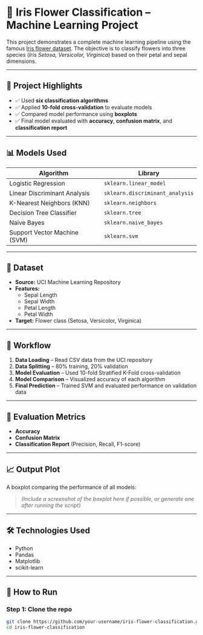 # 🌸 Iris Flower Classification – Machine Learning Project

This project demonstrates a complete machine learning pipeline using the famous [Iris flower dataset](https://archive.ics.uci.edu/ml/datasets/iris). The objective is to classify flowers into three species (*Iris Setosa, Versicolor, Virginica*) based on their petal and sepal dimensions.

---

## 🚀 Project Highlights

- ✅ Used **six classification algorithms**
- ✅ Applied **10-fold cross-validation** to evaluate models
- ✅ Compared model performance using **boxplots**
- ✅ Final model evaluated with **accuracy**, **confusion matrix**, and **classification report**

---

## 📊 Models Used

| Algorithm | Library |
|-----------|---------|
| Logistic Regression | `sklearn.linear_model` |
| Linear Discriminant Analysis | `sklearn.discriminant_analysis` |
| K-Nearest Neighbors (KNN) | `sklearn.neighbors` |
| Decision Tree Classifier | `sklearn.tree` |
| Naive Bayes | `sklearn.naive_bayes` |
| Support Vector Machine (SVM) | `sklearn.svm` |

---

## 📁 Dataset

- **Source:** UCI Machine Learning Repository  
- **Features:**
  - Sepal Length
  - Sepal Width
  - Petal Length
  - Petal Width
- **Target:** Flower class (Setosa, Versicolor, Virginica)

---

## 🧠 Workflow

1. **Data Loading** – Read CSV data from the UCI repository  
2. **Data Splitting** – 80% training, 20% validation  
3. **Model Evaluation** – Used 10-fold Stratified K-Fold cross-validation  
4. **Model Comparison** – Visualized accuracy of each algorithm  
5. **Final Prediction** – Trained SVM and evaluated performance on validation data  

---

## 🧪 Evaluation Metrics

- **Accuracy**
- **Confusion Matrix**
- **Classification Report** (Precision, Recall, F1-score)

---

## 📈 Output Plot

A boxplot comparing the performance of all models:

> *(Include a screenshot of the boxplot here if possible, or generate one after running the script)*

---

## 🛠️ Technologies Used

- Python
- Pandas
- Matplotlib
- scikit-learn

---

## 📌 How to Run

### Step 1: Clone the repo
```bash
git clone https://github.com/your-username/iris-flower-classification.git
cd iris-flower-classification
